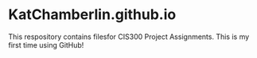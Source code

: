 # KatChamberlin.github.io
This respository contains filesfor CIS300 Project Assignments.
This is my first time using GitHub!
